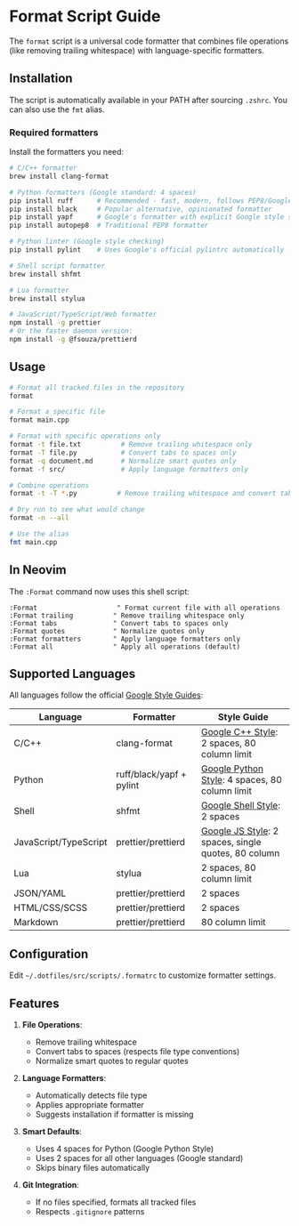 # Format Script Guide

The `format` script is a universal code formatter that combines file operations (like removing trailing whitespace) with language-specific formatters.

## Installation

The script is automatically available in your PATH after sourcing `.zshrc`. You can also use the `fmt` alias.

### Required formatters

Install the formatters you need:

```bash
# C/C++ formatter
brew install clang-format

# Python formatters (Google standard: 4 spaces)
pip install ruff      # Recommended - fast, modern, follows PEP8/Google style
pip install black     # Popular alternative, opinionated formatter
pip install yapf      # Google's formatter with explicit Google style support
pip install autopep8  # Traditional PEP8 formatter

# Python linter (Google style checking)
pip install pylint    # Uses Google's official pylintrc automatically

# Shell script formatter
brew install shfmt

# Lua formatter
brew install stylua

# JavaScript/TypeScript/Web formatter
npm install -g prettier
# Or the faster daemon version:
npm install -g @fsouza/prettierd
```

## Usage

```bash
# Format all tracked files in the repository
format

# Format a specific file
format main.cpp

# Format with specific operations only
format -t file.txt          # Remove trailing whitespace only
format -T file.py           # Convert tabs to spaces only
format -q document.md       # Normalize smart quotes only
format -f src/              # Apply language formatters only

# Combine operations
format -t -T *.py          # Remove trailing whitespace and convert tabs

# Dry run to see what would change
format -n --all

# Use the alias
fmt main.cpp
```

## In Neovim

The `:Format` command now uses this shell script:

```vim
:Format                    " Format current file with all operations
:Format trailing          " Remove trailing whitespace only
:Format tabs              " Convert tabs to spaces only
:Format quotes            " Normalize quotes only
:Format formatters        " Apply language formatters only
:Format all               " Apply all operations (default)
```

## Supported Languages

All languages follow the official [Google Style Guides](https://google.github.io/styleguide/):

| Language | Formatter | Style Guide |
|----------|-----------|-------------|
| C/C++ | clang-format | [Google C++ Style](https://google.github.io/styleguide/cppguide.html): 2 spaces, 80 column limit |
| Python | ruff/black/yapf + pylint | [Google Python Style](https://google.github.io/styleguide/pyguide.html): 4 spaces, 80 column limit |
| Shell | shfmt | [Google Shell Style](https://google.github.io/styleguide/shellguide.html): 2 spaces |
| JavaScript/TypeScript | prettier/prettierd | [Google JS Style](https://google.github.io/styleguide/jsguide.html): 2 spaces, single quotes, 80 column |
| Lua | stylua | 2 spaces, 80 column limit |
| JSON/YAML | prettier/prettierd | 2 spaces |
| HTML/CSS/SCSS | prettier/prettierd | 2 spaces |
| Markdown | prettier/prettierd | 80 column limit |

## Configuration

Edit `~/.dotfiles/src/scripts/.formatrc` to customize formatter settings.

## Features

1. **File Operations**:
   - Remove trailing whitespace
   - Convert tabs to spaces (respects file type conventions)
   - Normalize smart quotes to regular quotes

2. **Language Formatters**:
   - Automatically detects file type
   - Applies appropriate formatter
   - Suggests installation if formatter is missing

3. **Smart Defaults**:
   - Uses 4 spaces for Python (Google Python Style)
   - Uses 2 spaces for all other languages (Google standard)
   - Skips binary files automatically

4. **Git Integration**:
   - If no files specified, formats all tracked files
   - Respects `.gitignore` patterns